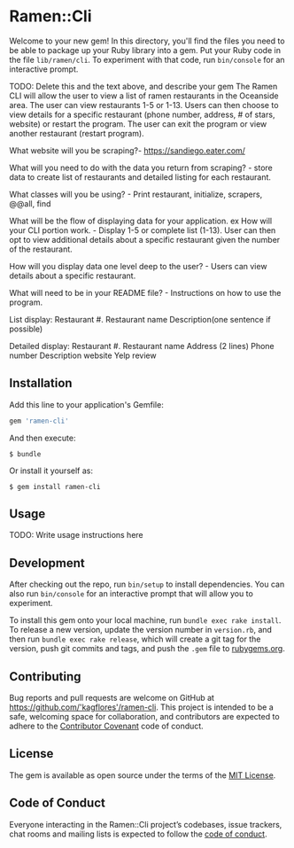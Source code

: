 # Ramen::Cli

Welcome to your new gem! In this directory, you'll find the files you need to be able to package up your Ruby library into a gem. Put your Ruby code in the file `lib/ramen/cli`. To experiment with that code, run `bin/console` for an interactive prompt.

TODO: Delete this and the text above, and describe your gem
The Ramen CLI will allow the user to view a list of ramen restaurants in the Oceanside area. The user can view restaurants 1-5 or 1-13. Users can then choose to view details for a specific restaurant (phone number, address, # of stars, website) or restart the program. The user can exit the program or view another restaurant (restart program). 

What website will you be scraping?- https://sandiego.eater.com/

What will you need to do with the data you return from scraping? - store data to create list of restaurants and detailed listing for each restaurant.

What classes will you be using? - Print restaurant, initialize, scrapers, @@all, find

What will be the flow of displaying data for your application. ex How will your CLI portion work. - Display 1-5 or complete list (1-13). User can then opt to view additional details about a specific restaurant given the number of the restaurant.

How will you display data one level deep to the user? - Users can view details about a specific restaurant.

What will need to be in your README file? - Instructions on how to use the program.

List display:
Restaurant #. Restaurant name
Description(one sentence if possible)

Detailed display:
Restaurant #. Restaurant name
Address (2 lines)
Phone number
Description
website
Yelp review

## Installation

Add this line to your application's Gemfile:

```ruby
gem 'ramen-cli'
```

And then execute:

    $ bundle

Or install it yourself as:

    $ gem install ramen-cli

## Usage

TODO: Write usage instructions here

## Development

After checking out the repo, run `bin/setup` to install dependencies. You can also run `bin/console` for an interactive prompt that will allow you to experiment.

To install this gem onto your local machine, run `bundle exec rake install`. To release a new version, update the version number in `version.rb`, and then run `bundle exec rake release`, which will create a git tag for the version, push git commits and tags, and push the `.gem` file to [rubygems.org](https://rubygems.org).

## Contributing

Bug reports and pull requests are welcome on GitHub at https://github.com/'kagflores'/ramen-cli. This project is intended to be a safe, welcoming space for collaboration, and contributors are expected to adhere to the [Contributor Covenant](http://contributor-covenant.org) code of conduct.

## License

The gem is available as open source under the terms of the [MIT License](https://opensource.org/licenses/MIT).

## Code of Conduct

Everyone interacting in the Ramen::Cli project’s codebases, issue trackers, chat rooms and mailing lists is expected to follow the [code of conduct](https://github.com/'kagflores'/ramen-cli/blob/master/CODE_OF_CONDUCT.md).
